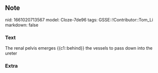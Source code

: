 ## Note
nid: 1661020713567
model: Cloze-7de96
tags: GSSE::!Contributor::Tom_Li
markdown: false

### Text
<div>
  The renal pelvis emerges {{c1::behind}} the vessels to pass down
  into the ureter
</div>

### Extra

